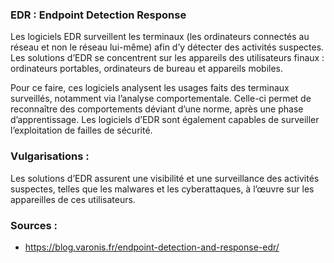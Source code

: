 ### EDR : Endpoint Detection Response

Les logiciels EDR surveillent les terminaux (les ordinateurs connectés au réseau et non le réseau lui-même) afin d’y détecter des activités suspectes.
Les solutions d’EDR se concentrent sur les appareils des utilisateurs finaux : ordinateurs portables, ordinateurs de bureau et appareils mobiles.

Pour ce faire, ces logiciels analysent les usages faits des terminaux surveillés, notamment via l’analyse comportementale. 
Celle-ci permet de reconnaître des comportements déviant d’une norme, après une phase d’apprentissage. Les logiciels d’EDR sont également capables 
de surveiller l’exploitation de failles de sécurité.


### Vulgarisations : 

Les solutions d’EDR assurent une visibilité et une surveillance des activités suspectes, telles que les malwares et les cyberattaques, à l’œuvre sur les appareilles de ces utilisateurs.


### Sources :
- https://blog.varonis.fr/endpoint-detection-and-response-edr/
